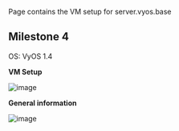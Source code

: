 Page contains the VM setup for server.vyos.base

## Milestone 4

OS: VyOS 1.4

**VM Setup**  

![image](https://user-images.githubusercontent.com/71083461/216783469-9e35b5ae-2e5a-4a63-87d0-2987ea9866db.png)

**General information**  

![image](https://user-images.githubusercontent.com/71083461/216783491-9e7b73bd-8294-4487-a992-80ba6eecf4cc.png)
